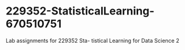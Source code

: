 # 229352-StatisticalLearning-670510751
Lab assignments for 229352 Sta- tistical Learning for Data Science 2
